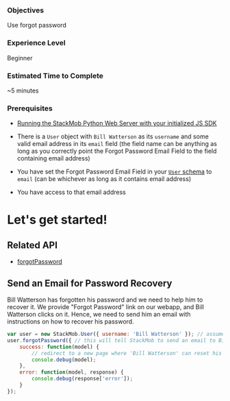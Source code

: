 <h3>Objectives</h3>
Use forgot password

<h3>Experience Level</h3>
Beginner

<h3>Estimated Time to Complete</h3>
~5 minutes

<h3>Prerequisites</h3>

* <a href="https://dashboard.stackmob.com/sdks/js/config" target="_blank">Running the StackMob Python Web Server with your initialized JS SDK</a>

* There is a `User` object with `Bill Watterson` as its `username` and some valid email address in its `email` field (the field name can be anything as long as you correctly point the Forgot Password Email Field to the field containing email address)

* You have set the Forgot Password Email Field in your <a href="https://dashboard.stackmob.com/schemas/edit/user" target="_blank">`User` schema</a> to `email` (can be whichever as long as it contains email address)

* You have access to that email address

<h1>Let's get started!</h1>

<h2>Related API</h2>

* <a href="https://developer.stackmob.com/sdks/js/api#a-forgotpassword" target="_blank">forgotPassword</a>

<h2>Send an Email for Password Recovery</h2>

Bill Watterson has forgotten his password and we need to help him to recover it. We provide "Forgot Password" link on our webapp, and Bill Watterson clicks on it. Hence, we need to send him an email with instructions on how to recover his password.

```js
var user = new StackMob.User({ username: 'Bill Watterson' }); // assume Bill Watterson's email address is 'bwatterson@someemail.com'
user.forgotPassword({ // this will tell StackMob to send an email to Bill Watterson at 'bwatterson@someemail.com'
	success: function(model) {
		// redirect to a new page where 'Bill Watterson' can reset his password
		console.debug(model);
	},
	error: function(model, response) {
		console.debug(response['error']);
	}
});
```
